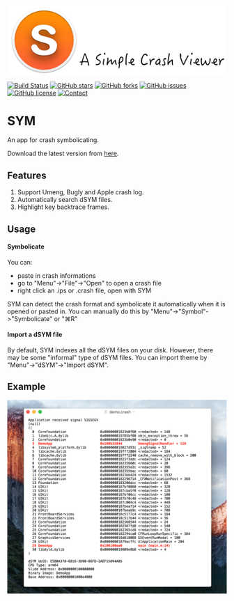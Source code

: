 ![image](images/slogan.png)

[![Build Status](https://travis-ci.org/zqqf16/SYM.svg?branch=master)](https://travis-ci.org/zqqf16/SYM) [![GitHub stars](https://img.shields.io/github/stars/zqqf16/SYM.svg)](https://github.com/zqqf16/SYM/stargazers) [![GitHub forks](https://img.shields.io/github/forks/zqqf16/SYM.svg)](https://github.com/zqqf16/SYM/network) [![GitHub issues](https://img.shields.io/github/issues/zqqf16/SYM.svg)](https://github.com/zqqf16/SYM/issues) [![GitHub license](https://img.shields.io/badge/license-MIT-blue.svg)](https://raw.githubusercontent.com/zqqf16/SYM/master/LICENSE) [![Contact](https://img.shields.io/badge/Contact-%40zqqf16-blue.svg)](https://twitter.com/zqqf16)

# SYM

An app for crash symbolicating. 

Download the latest version from [here](https://github.com/zqqf16/SYM/releases/latest).

## Features

1. Support Umeng, Bugly and Apple crash log.
2. Automatically search dSYM files.
3. Highlight key backtrace frames.

## Usage

#### Symbolicate

You can:

- paste in crash informations
- go to "Menu"->"File"->"Open" to open a crash file
- right click an .ips or .crash file, open with SYM

SYM can detect the crash format and symbolicate it automatically when it is opened or pasted in. You can manually do this by "Menu"->"Symbol"->"Symbolicate" or "⌘R"

#### Import a dSYM file

By default, SYM indexes all the dSYM files on your disk. However, there may be some "informal" type of dSYM files. You can import theme by "Menu"->"dSYM"->"Import dSYM".

## Example

![Demo](images/demo.png)
